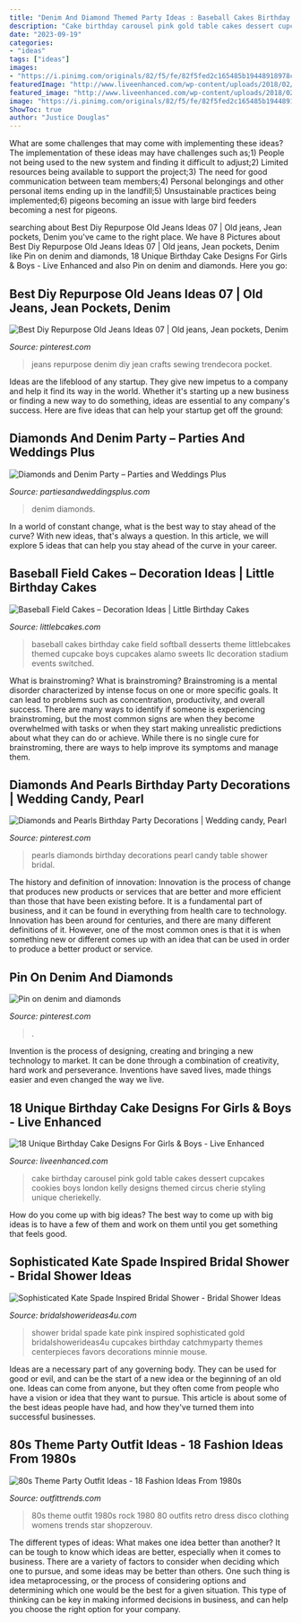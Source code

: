 ```yaml
---
title: "Denim And Diamond Themed Party Ideas : Baseball Cakes Birthday Cake Field Softball Desserts Theme Littlebcakes Themed Cupcake Boys Cupcakes Alamo Sweets Llc Decoration Stadium Events Switched"
description: "Cake birthday carousel pink gold table cakes dessert cupcakes cookies boys london kelly designs themed circus cherie styling unique cheriekelly"
date: "2023-09-19"
categories:
- "ideas"
tags: ["ideas"]
images:
- "https://i.pinimg.com/originals/82/f5/fe/82f5fed2c165485b19448918978cbf46.jpg"
featuredImage: "http://www.liveenhanced.com/wp-content/uploads/2018/02/Carousel-Cakes.jpg"
featured_image: "http://www.liveenhanced.com/wp-content/uploads/2018/02/Carousel-Cakes.jpg"
image: "https://i.pinimg.com/originals/82/f5/fe/82f5fed2c165485b19448918978cbf46.jpg"
ShowToc: true
author: "Justice Douglas"
---
```



What are some challenges that may come with implementing these ideas?
The implementation of these ideas may have challenges such as;1) People not being used to the new system and finding it difficult to adjust;2) Limited resources being available to support the project;3) The need for good communication between team members;4) Personal belongings and other personal items ending up in the landfill;5) Unsustainable practices being implemented;6) pigeons becoming an issue with large bird feeders becoming a nest for pigeons.

	

		
searching about Best Diy Repurpose Old Jeans Ideas 07 | Old jeans, Jean pockets, Denim you've came to the right place. We have 8 Pictures about Best Diy Repurpose Old Jeans Ideas 07 | Old jeans, Jean pockets, Denim like Pin on denim and diamonds, 18 Unique Birthday Cake Designs For Girls &amp; Boys - Live Enhanced and also Pin on denim and diamonds. Here you go:
		
    
## Best Diy Repurpose Old Jeans Ideas 07 | Old Jeans, Jean Pockets, Denim

<img loading=lazy src="https://i.pinimg.com/originals/32/4d/85/324d85279dab8114183563d4c2d9b89f.jpg" onerror="this.onerror=null;this.src='https://tse3.mm.bing.net/th?id=OIP.rjaM38I5VEkxL5GA7bKJBAHaLH&amp;pid=15.1';" alt="Best Diy Repurpose Old Jeans Ideas 07 | Old jeans, Jean pockets, Denim">

_Source: pinterest.com_

>jeans repurpose denim diy jean crafts sewing trendecora pocket. 

	

Ideas are the lifeblood of any startup. They give new impetus to a company and help it find its way in the world. Whether it's starting up a new business or finding a new way to do something, ideas are essential to any company's success. Here are five ideas that can help your startup get off the ground: 

    
## Diamonds And Denim Party – Parties And Weddings Plus

<img loading=lazy src="https://partiesandweddingsplus.com/wp-content/uploads/2017/01/8.28.13-574.jpg" onerror="this.onerror=null;this.src='https://tse4.mm.bing.net/th?id=OIP.lDZh-lA7aQTBvlo33BGSXwHaJ4&amp;pid=15.1';" alt="Diamonds and Denim Party – Parties and Weddings Plus">

_Source: partiesandweddingsplus.com_

>denim diamonds. 

	

In a world of constant change, what is the best way to stay ahead of the curve? With new ideas, that's always a question. In this article, we will explore 5 ideas that can help you stay ahead of the curve in your career.

    
## Baseball Field Cakes – Decoration Ideas | Little Birthday Cakes

<img loading=lazy src="http://www.littlebcakes.com/wp-content/uploads/2014/01/Baseball-Field-Cake.jpg" onerror="this.onerror=null;this.src='https://tse4.mm.bing.net/th?id=OIP.T1WlVZPn_aN9JxBwEPvCnwHaHH&amp;pid=15.1';" alt="Baseball Field Cakes – Decoration Ideas | Little Birthday Cakes">

_Source: littlebcakes.com_

>baseball cakes birthday cake field softball desserts theme littlebcakes themed cupcake boys cupcakes alamo sweets llc decoration stadium events switched. 

	

What is brainstroming?
What is brainstroming? Brainstroming is a mental disorder characterized by intense focus on one or more specific goals. It can lead to problems such as concentration, productivity, and overall success. There are many ways to identify if someone is experiencing brainstroming, but the most common signs are when they become overwhelmed with tasks or when they start making unrealistic predictions about what they can do or achieve. While there is no single cure for brainstroming, there are ways to help improve its symptoms and manage them.

    
## Diamonds And Pearls Birthday Party Decorations | Wedding Candy, Pearl

<img loading=lazy src="https://i.pinimg.com/originals/82/f5/fe/82f5fed2c165485b19448918978cbf46.jpg" onerror="this.onerror=null;this.src='https://tse3.mm.bing.net/th?id=OIP.KuV_d7o_uBftXc2SFcwB2gHaJ4&amp;pid=15.1';" alt="Diamonds and Pearls Birthday Party Decorations | Wedding candy, Pearl">

_Source: pinterest.com_

>pearls diamonds birthday decorations pearl candy table shower bridal. 

	

The history and definition of innovation:
Innovation is the process of change that produces new products or services that are better and more efficient than those that have been existing before. It is a fundamental part of business, and it can be found in everything from health care to technology. Innovation has been around for centuries, and there are many different definitions of it. However, one of the most common ones is that it is when something new or different comes up with an idea that can be used in order to produce a better product or service.

    
## Pin On Denim And Diamonds

<img loading=lazy src="https://i.pinimg.com/736x/a3/01/26/a30126cc8295187d32293af1f8e137e5.jpg" onerror="this.onerror=null;this.src='https://tse1.mm.bing.net/th?id=OIP.p-01htnW8AXL0BC2PTMP2QHaJ3&amp;pid=15.1';" alt="Pin on denim and diamonds">

_Source: pinterest.com_

>. 

	

Invention is the process of designing, creating and bringing a new technology to market. It can be done through a combination of creativity, hard work and perseverance. Inventions have saved lives, made things easier and even changed the way we live.

    
## 18 Unique Birthday Cake Designs For Girls &amp; Boys - Live Enhanced

<img loading=lazy src="http://www.liveenhanced.com/wp-content/uploads/2018/02/Carousel-Cakes.jpg" onerror="this.onerror=null;this.src='https://tse2.mm.bing.net/th?id=OIP.6B0jarPkHSw6qY9rVt3FewHaH8&amp;pid=15.1';" alt="18 Unique Birthday Cake Designs For Girls &amp; Boys - Live Enhanced">

_Source: liveenhanced.com_

>cake birthday carousel pink gold table cakes dessert cupcakes cookies boys london kelly designs themed circus cherie styling unique cheriekelly. 

	

How do you come up with big ideas?
The best way to come up with big ideas is to have a few of them and work on them until you get something that feels good.

    
## Sophisticated Kate Spade Inspired Bridal Shower - Bridal Shower Ideas

<img loading=lazy src="http://www.bridalshowerideas4u.com/wp-content/uploads/2016/05/Sophisticated-Kate-Spade-Inspired-Bridal-Shower-Pink-Cupcakes.jpg" onerror="this.onerror=null;this.src='https://tse1.mm.bing.net/th?id=OIP.WDjQgX9rPF2Q48YQ9Eo_3QHaLG&amp;pid=15.1';" alt="Sophisticated Kate Spade Inspired Bridal Shower - Bridal Shower Ideas">

_Source: bridalshowerideas4u.com_

>shower bridal spade kate pink inspired sophisticated gold bridalshowerideas4u cupcakes birthday catchmyparty themes centerpieces favors decorations minnie mouse. 

	

Ideas are a necessary part of any governing body. They can be used for good or evil, and can be the start of a new idea or the beginning of an old one. Ideas can come from anyone, but they often come from people who have a vision or idea that they want to pursue. This article is about some of the best ideas people have had, and how they've turned them into successful businesses.

    
## 80s Theme Party Outfit Ideas - 18 Fashion Ideas From 1980s

<img loading=lazy src="https://www.outfittrends.com/wp-content/uploads/2016/02/4-1.jpg" onerror="this.onerror=null;this.src='https://tse1.mm.bing.net/th?id=OIP.5mSJrg77iHikUKLHwyE-FAHaLJ&amp;pid=15.1';" alt="80s Theme Party Outfit Ideas - 18 Fashion Ideas From 1980s">

_Source: outfittrends.com_

>80s theme outfit 1980s rock 1980 80 outfits retro dress disco clothing womens trends star shopzerouv. 

	

The different types of ideas: What makes one idea better than another?
It can be tough to know which ideas are better, especially when it comes to business. There are a variety of factors to consider when deciding which one to pursue, and some ideas may be better than others. One such thing is idea metaprocessing, or the process of considering options and determining which one would be the best for a given situation. This type of thinking can be key in making informed decisions in business, and can help you choose the right option for your company.

